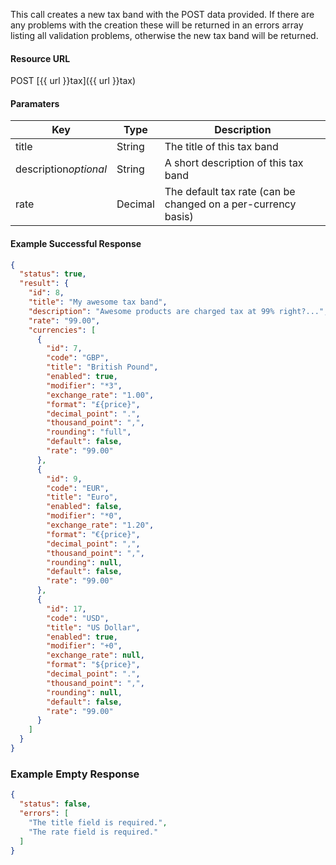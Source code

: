 <!--
@title POST tax
@author Moltin Ltd
@description Creates a new tax band

@sidebar 1
@family Tax
@rate No
@auth Yes
@format JSON
@http POST
@version beta
-->
This call creates a new tax band with the POST data provided. If there are any problems with the creation these will be returned in an errors array listing all validation problems, otherwise the new tax band will be returned.


#### Resource URL
POST [{{ url }}tax]({{ url }}tax)


#### Paramaters
Key | Type | Description
--- | ---- | -----------
title | String | The title of this tax band
description*optional* | String | A short description of this tax band
rate | Decimal | The default tax rate (can be changed on a per-currency basis)

<!--code-->
#### Example Successful Response
``` json
{
  "status": true,
  "result": {
    "id": 8,
    "title": "My awesome tax band",
    "description": "Awesome products are charged tax at 99% right?...",
    "rate": "99.00",
    "currencies": [
      {
        "id": 7,
        "code": "GBP",
        "title": "British Pound",
        "enabled": true,
        "modifier": "*3",
        "exchange_rate": "1.00",
        "format": "£{price}",
        "decimal_point": ".",
        "thousand_point": ",",
        "rounding": "full",
        "default": false,
        "rate": "99.00"
      },
      {
        "id": 9,
        "code": "EUR",
        "title": "Euro",
        "enabled": false,
        "modifier": "*0",
        "exchange_rate": "1.20",
        "format": "€{price}",
        "decimal_point": ",",
        "thousand_point": ",",
        "rounding": null,
        "default": false,
        "rate": "99.00"
      },
      {
        "id": 17,
        "code": "USD",
        "title": "US Dollar",
        "enabled": true,
        "modifier": "+0",
        "exchange_rate": null,
        "format": "${price}",
        "decimal_point": ".",
        "thousand_point": ",",
        "rounding": null,
        "default": false,
        "rate": "99.00"
      }
    ]
  }
}
```


### Example Empty Response
``` json
{
  "status": false,
  "errors": [
    "The title field is required.",
    "The rate field is required."
  ]
}
```
<!--/code-->